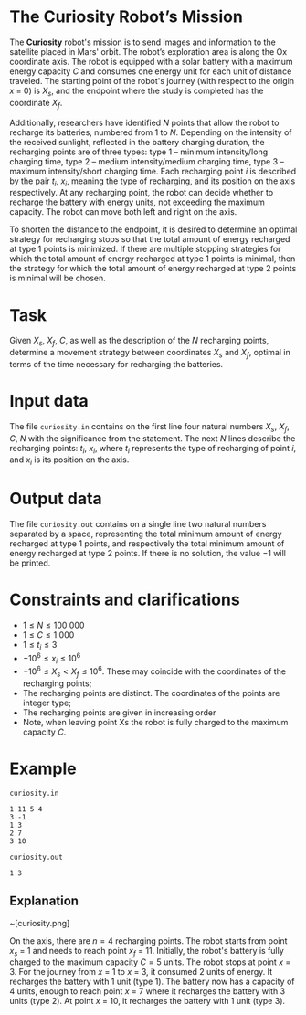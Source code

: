 # The Curiosity Robot’s Mission

The **Curiosity** robot's mission is to send images and information to the satellite placed in Mars' orbit. The robot’s exploration area is along the Ox coordinate axis. The robot is equipped with a solar battery with a maximum energy capacity $C$ and consumes one energy unit for each unit of distance traveled. The starting point of the robot's journey (with respect to the origin $x$ = $0$) is $X_s$, and the endpoint where the study is completed has the coordinate $X_f$.

Additionally, researchers have identified $N$ points that allow the robot to recharge its batteries, numbered from $1$ to $N$. Depending on the intensity of the received sunlight, reflected in the battery charging duration, the recharging points are of three types: type $1$ – minimum intensity/long charging time, type $2$ – medium intensity/medium charging time, type $3$ – maximum intensity/short charging time. Each recharging point $i$ is described by the pair $t_i$, $x_i$, meaning the type of recharging, and its position on the axis respectively. At any recharging point, the robot can decide whether to recharge the battery with energy units, not exceeding the maximum capacity. The robot can move both left and right on the axis.

To shorten the distance to the endpoint, it is desired to determine an optimal strategy for recharging stops so that the total amount of energy recharged at type $1$ points is minimized. If there are multiple stopping strategies for which the total amount of energy recharged at type $1$ points is minimal, then the strategy for which the total amount of energy recharged at type $2$ points is minimal will be chosen.

# Task

Given $X_s$, $X_f$, $C$, as well as the description of the $N$ recharging points, determine a movement strategy between coordinates $X_s$ and $X_f$, optimal in terms of the time necessary for recharging the batteries.

# Input data

The file `curiosity.in` contains on the first line four natural numbers $X_s$, $X_f$, $C$, $N$ with the significance from the statement. The next $N$ lines describe the recharging points: $t_i$, $x_i$, where $t_i$ represents the type of recharging of point $i$, and $x_i$ is its position on the axis.

# Output data

The file `curiosity.out` contains on a single line two natural numbers separated by a space, representing the total minimum amount of energy recharged at type $1$ points, and respectively the total minimum amount of energy recharged at type $2$ points. If there is no solution, the value $-1$ will be printed.

# Constraints and clarifications

* $1 \leq N \leq 100 \ 000$
* $1 \leq C \leq 1 \ 000$
* $1 \leq t_i \leq 3$
* $-10^6 \leq x_i \leq 10^6$
* $-10^6 \leq X_s < X_f \leq 10^6$. These may coincide with the coordinates of the recharging points;
* The recharging points are distinct. The coordinates of the points are integer type;
* The recharging points are given in increasing order
* Note, when leaving point Xs the robot is fully charged to the maximum capacity $C$.

# Example

`curiosity.in`
```
1 11 5 4
3 -1
1 3
2 7
3 10
```

`curiosity.out`
```
1 3
```

## Explanation

~[curiosity.png]

On the axis, there are $n = 4$ recharging points. The robot starts from point $x_s$ = $1$ and needs to reach point $x_f$ = $11$. Initially, the robot's battery is fully charged to the maximum capacity $C = 5$ units. The robot stops at point $x$ = $3$. For the journey from $x$ = $1$ to $x$ = $3$, it consumed $2$ units of energy. It recharges the battery with $1$ unit (type $1$). The battery now has a capacity of $4$ units, enough to reach point $x$ = $7$ where it recharges the battery with $3$ units (type $2$). At point $x$ = $10$, it recharges the battery with $1$ unit (type $3$).